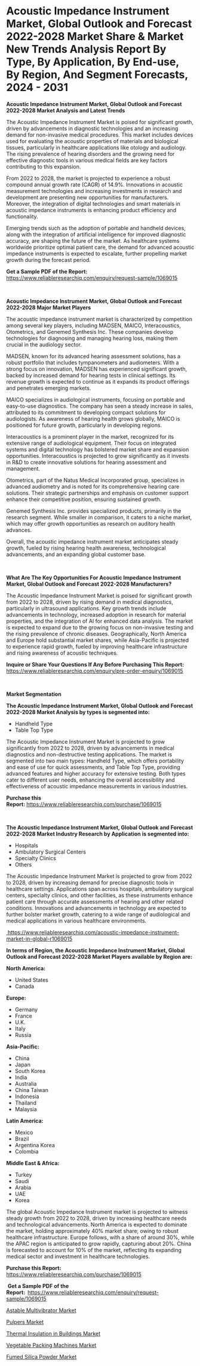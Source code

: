 <p><h1>Acoustic Impedance Instrument Market, Global Outlook and Forecast 2022-2028 Market Share & Market New Trends Analysis Report By Type, By Application, By End-use, By Region, And Segment Forecasts, 2024 - 2031</h1></p><p><strong>Acoustic Impedance Instrument Market, Global Outlook and Forecast 2022-2028 Market Analysis and Latest Trends</strong></p>
<p><p>The Acoustic Impedance Instrument Market is poised for significant growth, driven by advancements in diagnostic technologies and an increasing demand for non-invasive medical procedures. This market includes devices used for evaluating the acoustic properties of materials and biological tissues, particularly in healthcare applications like otology and audiology. The rising prevalence of hearing disorders and the growing need for effective diagnostic tools in various medical fields are key factors contributing to this expansion.</p><p>From 2022 to 2028, the market is projected to experience a robust compound annual growth rate (CAGR) of 14.9%. Innovations in acoustic measurement technologies and increasing investments in research and development are presenting new opportunities for manufacturers. Moreover, the integration of digital technologies and smart materials in acoustic impedance instruments is enhancing product efficiency and functionality.</p><p>Emerging trends such as the adoption of portable and handheld devices, along with the integration of artificial intelligence for improved diagnostic accuracy, are shaping the future of the market. As healthcare systems worldwide prioritize optimal patient care, the demand for advanced acoustic impedance instruments is expected to escalate, further propelling market growth during the forecast period.</p></p>
<p><strong>Get a Sample PDF of the Report:&nbsp;</strong> <a href="https://www.reliableresearchiq.com/enquiry/request-sample/1069015">https://www.reliableresearchiq.com/enquiry/request-sample/1069015</a></p>
<p>&nbsp;</p>
<p><strong>Acoustic Impedance Instrument Market, Global Outlook and Forecast 2022-2028 Major Market Players</strong></p>
<p><p>The acoustic impedance instrument market is characterized by competition among several key players, including MADSEN, MAICO, Interacoustics, Otometrics, and Genemed Synthesis Inc. These companies develop technologies for diagnosing and managing hearing loss, making them crucial in the audiology sector.</p><p>MADSEN, known for its advanced hearing assessment solutions, has a robust portfolio that includes tympanometers and audiometers. With a strong focus on innovation, MADSEN has experienced significant growth, backed by increased demand for hearing tests in clinical settings. Its revenue growth is expected to continue as it expands its product offerings and penetrates emerging markets.</p><p>MAICO specializes in audiological instruments, focusing on portable and easy-to-use diagnostics. The company has seen a steady increase in sales, attributed to its commitment to developing compact solutions for audiologists. As awareness of hearing health grows globally, MAICO is positioned for future growth, particularly in developing regions.</p><p>Interacoustics is a prominent player in the market, recognized for its extensive range of audiological equipment. Their focus on integrated systems and digital technology has bolstered market share and expansion opportunities. Interacoustics is projected to grow significantly as it invests in R&D to create innovative solutions for hearing assessment and management.</p><p>Otometrics, part of the Natus Medical Incorporated group, specializes in advanced audiometry and is noted for its comprehensive hearing care solutions. Their strategic partnerships and emphasis on customer support enhance their competitive position, ensuring sustained growth.</p><p>Genemed Synthesis Inc. provides specialized products, primarily in the research segment. While smaller in comparison, it caters to a niche market, which may offer growth opportunities as research on auditory health advances.</p><p>Overall, the acoustic impedance instrument market anticipates steady growth, fueled by rising hearing health awareness, technological advancements, and an expanding global customer base.</p></p>
<p>&nbsp;</p>
<p><strong>What Are The Key Opportunities For Acoustic Impedance Instrument Market, Global Outlook and Forecast 2022-2028 Manufacturers?</strong></p>
<p><p>The Acoustic Impedance Instrument Market is poised for significant growth from 2022 to 2028, driven by rising demand in medical diagnostics, particularly in ultrasound applications. Key growth trends include advancements in technology, increased adoption in research for material properties, and the integration of AI for enhanced data analysis. The market is expected to expand due to the growing focus on non-invasive testing and the rising prevalence of chronic diseases. Geographically, North America and Europe hold substantial market shares, while Asia-Pacific is projected to experience rapid growth, fueled by improving healthcare infrastructure and rising awareness of acoustic techniques.</p></p>
<p><strong>Inquire or Share Your Questions If Any Before Purchasing This Report:</strong> <a href="https://www.reliableresearchiq.com/enquiry/pre-order-enquiry/1069015">https://www.reliableresearchiq.com/enquiry/pre-order-enquiry/1069015</a></p>
<p>&nbsp;</p>
<p><strong>Market Segmentation</strong></p>
<p><strong>The Acoustic Impedance Instrument Market, Global Outlook and Forecast 2022-2028 Market Analysis by types is segmented into:</strong></p>
<p><ul><li>Handheld Type</li><li>Table Top Type</li></ul></p>
<p><p>The Acoustic Impedance Instrument Market is projected to grow significantly from 2022 to 2028, driven by advancements in medical diagnostics and non-destructive testing applications. The market is segmented into two main types: Handheld Type, which offers portability and ease of use for quick assessments, and Table Top Type, providing advanced features and higher accuracy for extensive testing. Both types cater to different user needs, enhancing the overall accessibility and effectiveness of acoustic impedance measurements in various industries.</p></p>
<p><strong>Purchase this Report:&nbsp;</strong><a href="https://www.reliableresearchiq.com/purchase/1069015">https://www.reliableresearchiq.com/purchase/1069015</a></p>
<p>&nbsp;</p>
<p><strong>The Acoustic Impedance Instrument Market, Global Outlook and Forecast 2022-2028 Market Industry Research by Application is segmented into:</strong></p>
<p><ul><li>Hospitals</li><li>Ambulatory Surgical Centers</li><li>Specialty Clinics</li><li>Others</li></ul></p>
<p><p>The Acoustic Impedance Instrument Market is projected to grow from 2022 to 2028, driven by increasing demand for precise diagnostic tools in healthcare settings. Applications span across hospitals, ambulatory surgical centers, specialty clinics, and other facilities, as these instruments enhance patient care through accurate assessments of hearing and other related conditions. Innovations and advancements in technology are expected to further bolster market growth, catering to a wide range of audiological and medical applications in various healthcare environments.</p></p>
<p><a href="https://www.reliableresearchiq.com/acoustic-impedance-instrument-market-in-global-r1069015">&nbsp;https://www.reliableresearchiq.com/acoustic-impedance-instrument-market-in-global-r1069015</a></p>
<p><strong>In terms of Region, the Acoustic Impedance Instrument Market, Global Outlook and Forecast 2022-2028 Market Players available by Region are:</strong></p>
<p>
    <p> <strong> North America: </strong>
        <ul>
            <li>United States</li>
            <li>Canada</li>
        </ul>
        </p> 
    <p> <strong> Europe: </strong>
        <ul>
            <li>Germany</li>
            <li>France</li>
            <li>U.K.</li>
            <li>Italy</li>
            <li>Russia</li>
        </ul>
        </p> 
    <p> <strong> Asia-Pacific: </strong>
        <ul>
            <li>China</li>
            <li>Japan</li>
            <li>South Korea</li>
            <li>India</li>
            <li>Australia</li>
            <li>China Taiwan</li>
            <li>Indonesia</li>
            <li>Thailand</li>
            <li>Malaysia</li>
        </ul>
        </p> 
    <p> <strong> Latin America: </strong>
        <ul>
            <li>Mexico</li>
            <li>Brazil</li>
            <li>Argentina Korea</li>
            <li>Colombia</li>
        </ul>
        </p> 
    <p> <strong> Middle East & Africa: </strong>
        <ul>
            <li>Turkey</li>
            <li>Saudi</li>
            <li>Arabia</li>
            <li>UAE</li>
            <li>Korea</li>
        </ul>
    </p>
    </p>
<p><p>The global Acoustic Impedance Instrument market is projected to witness steady growth from 2022 to 2028, driven by increasing healthcare needs and technological advancements. North America is expected to dominate the market, holding approximately 40% market share, owing to robust healthcare infrastructure. Europe follows, with a share of around 30%, while the APAC region is anticipated to grow rapidly, capturing about 20%. China is forecasted to account for 10% of the market, reflecting its expanding medical sector and investment in healthcare technologies.</p></p>
<p><strong>Purchase this Report: </strong><a href="https://www.reliableresearchiq.com/purchase/1069015">https://www.reliableresearchiq.com/purchase/1069015</a></p>
<p>&nbsp;<strong>Get a Sample PDF of the Report:&nbsp;&nbsp;</strong><a href="https://www.reliableresearchiq.com/enquiry/request-sample/1069015">https://www.reliableresearchiq.com/enquiry/request-sample/1069015</a></p>
<p><strong></strong></p>
<p><p><a href="https://medium.com/@cesailson56547/this-report-aims-to-deliver-an-in-depth-analysis-of-the-global-astable-multivibrator-market-d9a32169d311?postPublishedType=initial">Astable Multivibrator Market</a></p><p><a href="https://www.linkedin.com/pulse/global-pulpers-market-analysis-trends-forecasts-growth-opportunities-ymuff?trackingId=XF7nidFETcCYea909ZqWjQ%3D%3D">Pulpers Market</a></p><p><a href="https://issuu.com/reportprime-2/docs/thermal-insulation-in-buildings-mar_5713aab5b618b2">Thermal Insulation in Buildings Market</a></p><p><a href="https://www.linkedin.com/pulse/global-vegetable-packing-machines-market-opportunities-challenges2024-sxiof?trackingId=HCre0d1KQnOkMRL7nl%2BrHg%3D%3D">Vegetable Packing Machines Market</a></p><p><a href="https://issuu.com/reportprime-2/docs/fumed-silica-powder-market-size-203_8a942954c31f6b">Fumed Silica Powder Market</a></p></p>